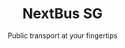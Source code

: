 ---
title: NextBus SG
subtitle: Public transport at your fingertips

action:
  main:
    text: Download
    url: /
  secondary:
    text: Features
    url: /

mainImage: main.png

features:
  title: Features
  list:
    - text: Add stops to your favorites
      description: ... for faster viewing
      image: favorites.png
    - text: Search for bus stops, services, and MRT stations
      description: 
      image: search.png
    - text: Dark theme
      description: Don't get blind
      image: dark.png
      dark: true
---
